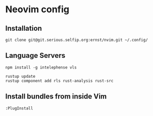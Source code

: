 Neovim config
=============

Installation
------------

    git clone git@git.serious.selfip.org:ernst/nvim.git ~/.config/


Language Servers
----------------

    npm install -g intelephense vls

    rustup update
    rustup component add rls rust-analysis rust-src

Install bundles from inside Vim
-------------------------------

    :PlugInstall
